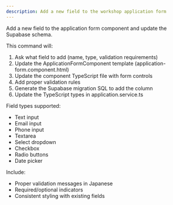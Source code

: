 ```yaml
---
description: Add a new field to the workshop application form
---
```


Add a new field to the application form component and update the Supabase schema.

This command will:
1. Ask what field to add (name, type, validation requirements)
2. Update the ApplicationFormComponent template (application-form.component.html)
3. Update the component TypeScript file with form controls
4. Add proper validation rules
5. Generate the Supabase migration SQL to add the column
6. Update the TypeScript types in application.service.ts

Field types supported:
- Text input
- Email input
- Phone input
- Textarea
- Select dropdown
- Checkbox
- Radio buttons
- Date picker

Include:
- Proper validation messages in Japanese
- Required/optional indicators
- Consistent styling with existing fields
